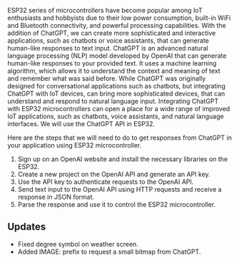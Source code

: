 ESP32 series of microcontrollers have become popular among IoT enthusiasts and hobbyists due to their low power consumption, built-in WiFi and Bluetooth connectivity, and powerful processing capabilities. With the addition of ChatGPT, we can create more sophisticated and interactive applications, such as chatbots or voice assistants, that can generate human-like responses to text input.
ChatGPT is an advanced natural language processing (NLP) model developed by OpenAI that can generate human-like responses to your provided text. It uses a machine learning algorithm, which allows it to understand the context and meaning of text and remember what was said before.
While ChatGPT was originally designed for conversational applications such as chatbots, but integrating ChatGPT with IoT devices, can bring more sophisticated devices, that can understand and respond to natural language input.
Integrating ChatGPT with ESP32 microcontrollers can open a place for a wide range of improved IoT applications, such as chatbots, voice assistants, and natural language interfaces. We will use the ChatGPT API in ESP32.

Here are the steps that we will need to do to get responses from ChatGPT in your application using ESP32 microcontroller.

1. Sign up on an OpenAI website and install the necessary libraries on the ESP32.
2. Create a new project on the OpenAI API and generate an API key.
3. Use the API key to authenticate requests to the OpenAI API.
4. Send text input to the OpenAI API using HTTP requests and receive a response in JSON format.
5. Parse the response and use it to control the ESP32 microcontroller.

## Updates
- Fixed degree symbol on weather screen.
- Added IMAGE: prefix to request a small bitmap from ChatGPT.

